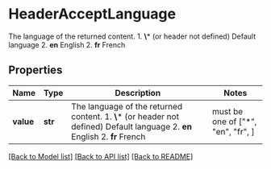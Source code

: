 # HeaderAcceptLanguage

The language of the returned content.  1. **\\*** (or header not defined) Default language 2. **en** English 2. **fr** French  

## Properties
Name | Type | Description | Notes
------------ | ------------- | ------------- | -------------
**value** | **str** | The language of the returned content.  1. **\\*** (or header not defined) Default language 2. **en** English 2. **fr** French   |  must be one of ["*", "en", "fr", ]

[[Back to Model list]](../README.md#documentation-for-models) [[Back to API list]](../README.md#documentation-for-api-endpoints) [[Back to README]](../README.md)


